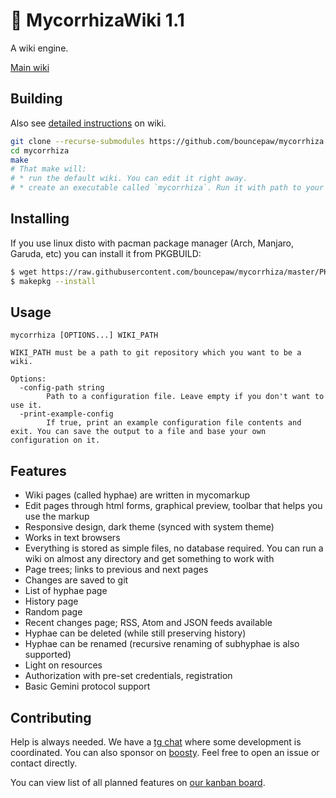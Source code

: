 # 🍄 MycorrhizaWiki 1.1
A wiki engine.

[Main wiki](https://mycorrhiza.lesarbr.es)

## Building
Also see [detailed instructions](https://mycorrhiza.lesarbr.es/hypha/guide/deployment) on wiki.
```sh
git clone --recurse-submodules https://github.com/bouncepaw/mycorrhiza
cd mycorrhiza
make
# That make will:
# * run the default wiki. You can edit it right away.
# * create an executable called `mycorrhiza`. Run it with path to your wiki.
```

## Installing

If you use linux disto with pacman package manager (Arch, Manjaro, Garuda, etc) you can install it from PKGBUILD:
```sh
$ wget https://raw.githubusercontent.com/bouncepaw/mycorrhiza/master/PKGBUILD
$ makepkg --install
```

## Usage
```
mycorrhiza [OPTIONS...] WIKI_PATH

WIKI_PATH must be a path to git repository which you want to be a wiki.

Options:
  -config-path string
        Path to a configuration file. Leave empty if you don't want to use it.
  -print-example-config
        If true, print an example configuration file contents and exit. You can save the output to a file and base your own configuration on it.
```

## Features
* Wiki pages (called hyphae) are written in mycomarkup
* Edit pages through html forms, graphical preview, toolbar that helps you use the markup
* Responsive design, dark theme (synced with system theme)
* Works in text browsers
* Everything is stored as simple files, no database required. You can run a wiki on almost any directory and get something to work with
* Page trees; links to previous and next pages
* Changes are saved to git
* List of hyphae page
* History page
* Random page
* Recent changes page; RSS, Atom and JSON feeds available
* Hyphae can be deleted (while still preserving history)
* Hyphae can be renamed (recursive renaming of subhyphae is also supported)
* Light on resources
* Authorization with pre-set credentials, registration
* Basic Gemini protocol support

## Contributing
Help is always needed. We have a [tg chat](https://t.me/mycorrhizadev) where some development is coordinated. You can also sponsor on [boosty](https://boosty.to/bouncepaw). Feel free to open an issue or contact directly.

You can view list of all planned features on [our kanban board](https://github.com/bouncepaw/mycorrhiza/projects/1).
